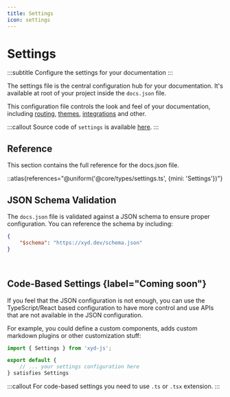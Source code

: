 ```yaml
---
title: Settings
icon: settings
---
```


# Settings
:::subtitle
Configure the settings for your documentation
:::

The settings file is the central configuration hub for your documentation. 
It's available at root of your project inside the `docs.json` file.


This configuration file controls the look and feel of your documentation, including [routing](/docs/guides/routing), 
[themes](/docs/guides/themes), [integrations](/docs/guides/integrations/analytics/analytics-integrations) and other.

:::callout
Source code of `settings` is available [here](https://github.com/livesession/xyd/blob/master/packages/xyd-core/src/types/settings.ts).
:::

## Reference
This section contains the full reference for the docs.json file.


::atlas{references="@uniform('@core/types/settings.ts', {mini: 'Settings'})"}


## JSON Schema Validation
The `docs.json` file is validated against a JSON schema to ensure proper configuration. You can reference the schema by including:

```json
{
    "$schema": "https://xyd.dev/schema.json"
}
```


&nbsp;

## Code-Based Settings {label="Coming soon"}
If you feel that the JSON configuration is not enough, you can use the TypeScript/React based configuration
to have more control and use APIs that are not available in the JSON configuration.

For example, you could define a custom components, adds custom markdown plugins or other customization stuff:

```ts
import { Settings } from 'xyd-js';

export default {
    // ... your settings configuration here
} satisfies Settings
```

:::callout
For code-based settings you need to use `.ts` or `.tsx` extension.
:::

